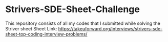 # Strivers-SDE-Sheet-Challenge
This repository consists of all my codes that I submitted while solving the Striver sheet
Sheet Link: https://takeuforward.org/interviews/strivers-sde-sheet-top-coding-interview-problems/
